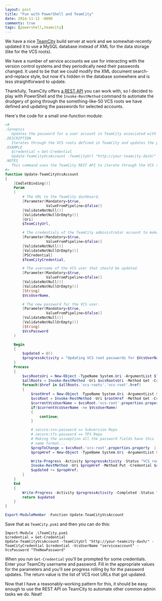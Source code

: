 ```yaml
---
layout: post
title: "Fun with PowerShell and TeamCity"
date: 2014-11-12 -0800
comments: true
tags: [powershell,teamcity]
---
```

We have a nice [TeamCity](https://www.jetbrains.com/teamcity/) build server at work and we somewhat-recently updated it to use a MySQL database instead of XML for the data storage (like for the VCS roots).

We have a number of service accounts we use for interacting with the version control systems and they periodically need their passwords changed. It used to be that we could modify the XML document search-and-replace style, but now it's hidden in the database somewhere and is less straightforward to update.

Thankfully, TeamCity offers [a REST API](http://confluence.jetbrains.com/display/TCD8/REST+API) you can work with, so I decided to play with PowerShell and the `Invoke-RestMethod` command to automate the drudgery of going through the something-like-50 VCS roots we have defined and updating the passwords for selected accounts.

Here's the code for a small one-function module:

```powershell
<#
.Synopsis
   Updates the password for a user account in TeamCity associated with VCS root entries.
.DESCRIPTION
   Iterates through the VCS roots defined in TeamCity and updates the password associated with the specified user for all VCS roots.
.EXAMPLE
   $credential = Get-Credential
   Update-TeamCityVcsAccount -TeamCityUrl "http://your-teamcity-dash/" -TeamCityCredential $credential -VcsUserName "serviceaccount" -VcsPassword "TheNewPassword"
.NOTES
   This command uses the TeamCity REST API to iterate through the VCS roots and update the password for matching accounts.
#>
function Update-TeamCityVcsAccount
{
    [CmdletBinding()]
    Param
    (
        # The URL to the TeamCity dashboard.
        [Parameter(Mandatory=$true,
                   ValueFromPipeline=$false)]
        [ValidateNotNull()]
        [ValidateNotNullOrEmpty()]
        [Uri]
        $TeamCityUrl,

        # The credentials of the TeamCity administrator account to make changes.
        [Parameter(Mandatory=$true,
                   ValueFromPipeline=$false)]
        [ValidateNotNull()]
        [ValidateNotNullOrEmpty()]
        [PSCredential]
        $TeamCityCredential,

        # The username of the VCS user that should be updated.
        [Parameter(Mandatory=$true,
                   ValueFromPipeline=$false)]
        [ValidateNotNull()]
        [ValidateNotNullOrEmpty()]
        [String]
        $VcsUserName,

        # The new password for the VCS user.
        [Parameter(Mandatory=$true,
                   ValueFromPipeline=$false)]
        [ValidateNotNull()]
        [ValidateNotNullOrEmpty()]
        [String]
        $VcsPassword
    )

    Begin
    {
        $updated = @()
        $progressActivity = "Updating VCS root passwords for $VcsUserName..."
    }
    Process
    {
        $vcsRootsUri = New-Object -TypeName System.Uri -ArgumentList $TeamCityUrl, "/httpAuth/app/rest/vcs-roots"
        $allRoots = Invoke-RestMethod -Uri $vcsRootsUri -Method Get -Credential $credential
        foreach($href in $allRoots.'vcs-roots'.'vcs-root'.href)
        {
            $rootHref = New-Object -TypeName System.Uri -ArgumentList $TeamCityUrl, $href
            $vcsRoot = Invoke-RestMethod -Uri $rootHref -Method Get -Credential $credential
            $currentVcsUserName = $vcsRoot.'vcs-root'.properties.property | Where-Object { $_.name -eq "user" } | Select-Object -ExpandProperty "value"
            if($currentVcsUserName -ne $VcsUserName)
            {
                continue;
            }

            # secure:svn-password == Subversion Repo
            # secure:tfs-password == TFS Repo
            # Making the assumption all the password fields have this
            # name format...
            $propToChange = $vcsRoot.'vcs-root'.properties.property  | Where-Object { ($_.name -like 'secure:*') -and ($_.name -like '*-password') }  | Select-Object -ExpandProperty "name"
            $propHref = New-Object -TypeName System.Uri -ArgumentList $rootHref, "$href/properties/$propToChange"

            Write-Progress -Activity $progressActivity -Status "VCS root: $href"
            Invoke-RestMethod -Uri $propHref -Method Put -Credential $credential -Body $VcsPassword | Out-Null
            $updated += $propHref;
        }
    }
    End
    {
        Write-Progress -Activity $progressActivity -Completed -Status "VCS roots updated."
        return $updated
    }
}

Export-ModuleMember -Function Update-TeamCityVcsAccount
```

Save that as `TeamCity.psm1` and then you can do this:

    Import-Module .\TeamCity.psm1
    $credential = Get-Credential
    Update-TeamCityVcsAccount -TeamCityUrl "http://your-teamcity-dash/" -TeamCityCredential $credential -VcsUserName "serviceaccount" -VcsPassword "TheNewPassword"

When you run `Get-Credential` you'll be prompted for some credentials. Enter your TeamCity username and password. Fill in the appropriate values for the parameters and you'll see progress rolling by for the password updates. The return value is the list of VCS root URLs that got updated.

Now that I have a reasonably-working pattern for this, it should be easy enough to use the REST API on TeamCity to automate other common admin tasks we do. Neat!
